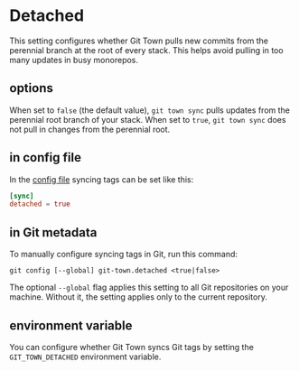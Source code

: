 # Detached

This setting configures whether Git Town pulls new commits from the perennial
branch at the root of every stack. This helps avoid pulling in too many updates
in busy monorepos.

## options

When set to `false` (the default value), `git town sync` pulls updates from the
perennial root branch of your stack. When set to `true`, `git town sync` does
not pull in changes from the perennial root.

## in config file

In the [config file](../configuration-file.md) syncing tags can be set like
this:

```toml
[sync]
detached = true
```

## in Git metadata

To manually configure syncing tags in Git, run this command:

```wrap
git config [--global] git-town.detached <true|false>
```

The optional `--global` flag applies this setting to all Git repositories on
your machine. Without it, the setting applies only to the current repository.

## environment variable

You can configure whether Git Town syncs Git tags by setting the
`GIT_TOWN_DETACHED` environment variable.
